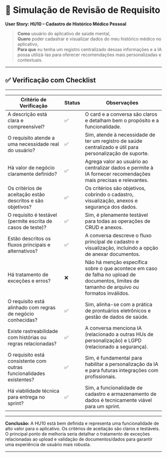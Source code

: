 # 🧪 Simulação de Revisão de Requisito

**User Story: HU10 – Cadastro de Histórico Médico Pessoal**

> **Como** usuário do aplicativo de saúde mental,  
> **Quero** poder cadastrar e visualizar dados do meu histórico médico no aplicativo,  
> **Para que** eu tenha um registro centralizado dessas informações e a IA possa utilizá-las para oferecer recomendações mais personalizadas e contextuais.

---

## ✅ Verificação com Checklist
---------------------------------------------------------------------------------------------------------------------------------
| Critério de Verificação                                              | Status | Observações                                                                                                    |
|----------------------------------------------------------------------|-----------------------|----------------------------------------------------------------------------------------------------------------|
| A descrição está clara e compreensível?                              | ✅                    | O card e a conversa são claros e detalham bem o propósito e a funcionalidade.                                  |
| O requisito atende a uma necessidade real do usuário?                | ✅                    | Sim, atende à necessidade de ter um registro de saúde centralizado e útil para personalização de suporte.      |
| Há valor de negócio claramente definido?                             | ✅                    | Agrega valor ao usuário ao centralizar dados e permite à IA fornecer recomendações mais precisas e relevantes. |
| Os critérios de aceitação estão descritos e são objetivos?           | ✅                    | Os critérios são objetivos, cobrindo o cadastro, visualização, anexos e segurança dos dados.                   |
| O requisito é testável (permite escrita de casos de teste)?          | ✅                    | Sim, é plenamente testável para todas as operações de CRUD e anexos.                                          |
| Estão descritos os fluxos principais e alternativos?                 | ✅                    | A conversa descreve o fluxo principal de cadastro e visualização, incluindo a opção de anexar documentos.      |
| Há tratamento de exceções e erros?                                   | ❌                    | Não há menção específica sobre o que acontece em caso de falha no upload de documentos, limites de tamanho de arquivo ou formatos inválidos. |
| O requisito está alinhado com regras de negócio conhecidas?          | ✅                    | Sim, alinha-se com a prática de prontuários eletrônicos e gestão de dados de saúde.                            |
| Existe rastreabilidade com histórias ou regras relacionadas?         | ✅                    | A conversa menciona IA (relacionado a outras HUs de personalização) e LGPD (relacionado a segurança).         |
| O requisito está consistente com outras funcionalidades existentes?  | ✅                    | Sim, é fundamental para habilitar a personalização da IA e para futuras integrações com profissionais.         |
| Há viabilidade técnica para entrega no sprint?                       | ✅                    | Sim, a funcionalidade de cadastro e armazenamento de dados é tecnicamente viável para um sprint.                 |
---------------------------------------------------------------------------------------------------------------------------------

**Conclusão:** A HU10 está bem definida e representa uma funcionalidade de alto valor para o aplicativo. Os critérios de aceitação são claros e testáveis. O principal ponto de melhoria seria detalhar o tratamento de exceções relacionadas ao upload e validação de documentos/dados para garantir uma experiência de usuário mais robusta.

---

